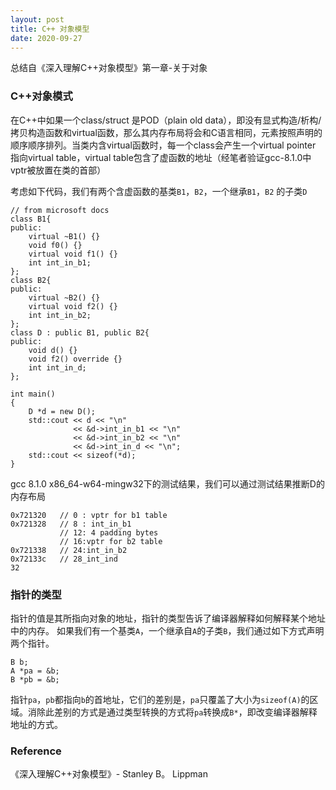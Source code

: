 ```yaml
---
layout: post
title: C++ 对象模型
date: 2020-09-27
---
```


总结自《深入理解C++对象模型》第一章-关于对象

### C++对象模式

在C++中如果一个class/struct 是POD（plain old data），即没有显式构造/析构/拷贝构造函数和virtual函数，那么其内存布局将会和C语言相同，元素按照声明的顺序顺序排列。当类内含virtual函数时，每一个class会产生一个virtual pointer 指向virtual table，virtual table包含了虚函数的地址（经笔者验证gcc-8.1.0中vptr被放置在类的首部）

考虑如下代码，我们有两个含虚函数的基类`B1`，`B2`，一个继承`B1`，`B2`
的子类`D`
~~~
// from microsoft docs
class B1{
public:
    virtual ~B1() {}
    void f0() {}
    virtual void f1() {}
    int int_in_b1;
};
class B2{
public:
    virtual ~B2() {}
    virtual void f2() {}
    int int_in_b2;
};
class D : public B1, public B2{
public:
    void d() {}
    void f2() override {}
    int int_in_d;
};

int main()
{
    D *d = new D();
    std::cout << d << "\n"
              << &d->int_in_b1 << "\n"
              << &d->int_in_b2 << "\n"
              << &d->int_in_d << "\n";
    std::cout << sizeof(*d);
}
~~~
gcc 8.1.0 x86_64-w64-mingw32下的测试结果，我们可以通过测试结果推断D的内存布局
~~~
0x721320   // 0 : vptr for b1 table
0x721328   // 8 : int_in_b1
           // 12: 4 padding bytes
           // 16:vptr for b2 table
0x721338   // 24:int_in_b2
0x72133c   // 28_int_ind
32
~~~

### 指针的类型

指针的值是其所指向对象的地址，指针的类型告诉了编译器解释如何解释某个地址中的内存。
如果我们有一个基类`A`，一个继承自`A`的子类`B`，我们通过如下方式声明两个指针。
~~~
B b;
A *pa = &b;
B *pb = &b;
~~~
指针`pa`，`pb`都指向`b`的首地址，它们的差别是，`pa`只覆盖了大小为`sizeof(A)`的区域。消除此差别的方式是通过类型转换的方式将`pa`转换成`B*`，即改变编译器解释地址的方式。


<!-- 
virtual class 中会有一个virtual pointer 指向virtual table作为class的第一个元素，virtual table包含了虚函数的地址

gcc-8.1.0中vptr被放置在类的首部

在implemention中，basic class

usual implementations, basic does not get derived's vptr; *basic's vptr will point to derived's vtable

The virtual method table is the same for all objects belonging to the same class -->
<!-- 虚函数作用
support dynamic dispatch 
or run-time method binding -->

<!-- binary tree dispatch

Whenever virtual function is called using base class reference or pointer it cannot be inlined (because call is resolved at runtime), but whenever called using the object (without reference or pointer) of that class, can be inlined because compiler knows the exact class of the object at compile time. -->


### Reference

《深入理解C++对象模型》- Stanley B。 Lippman
